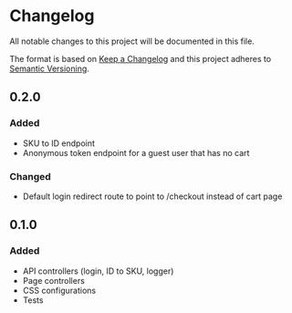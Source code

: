 # Changelog

All notable changes to this project will be documented in this file.

The format is based on [Keep a Changelog](http://keepachangelog.com/) and this project adheres
to [Semantic Versioning](http://semver.org/).

## 0.2.0

### Added
- SKU to ID endpoint
- Anonymous token endpoint for a guest user that has no cart
### Changed
- Default login redirect route to point to /checkout instead of cart page

## 0.1.0

### Added
- API controllers (login, ID to SKU, logger)
- Page controllers
- CSS configurations
- Tests
